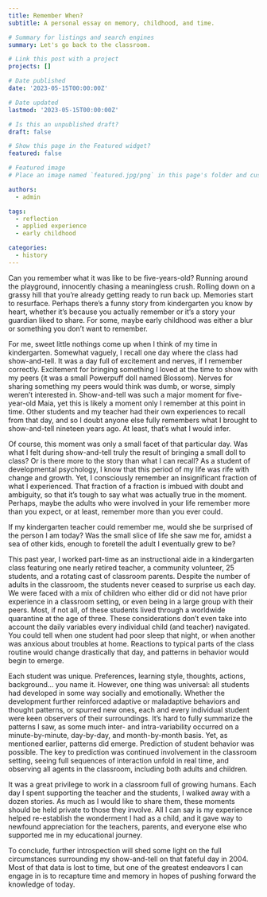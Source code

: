 ```yaml
---
title: Remember When? 
subtitle: A personal essay on memory, childhood, and time.

# Summary for listings and search engines
summary: Let's go back to the classroom.

# Link this post with a project
projects: []

# Date published
date: '2023-05-15T00:00:00Z'

# Date updated
lastmod: '2023-05-15T00:00:00Z'

# Is this an unpublished draft?
draft: false

# Show this page in the Featured widget?
featured: false

# Featured image
# Place an image named `featured.jpg/png` in this page's folder and customize its options here.

authors:
  - admin

tags:
  - reflection
  - applied experience
  - early childhood

categories:
  - history
---
```


Can you remember what it was like to be five-years-old? Running around the playground, innocently chasing a meaningless crush. Rolling down on a grassy hill that you’re already getting ready to run back up. Memories start to resurface. Perhaps there’s a funny story from kindergarten you know by heart, whether it’s because you actually remember or it’s a story your guardian liked to share. For some, maybe early childhood was either a blur or something you don’t want to remember.

For me, sweet little nothings come up when I think of my time in kindergarten. Somewhat vaguely, I recall one day where the class had show-and-tell. It was a day full of excitement and nerves, if I remember correctly. Excitement for bringing something I loved at the time to show with my peers (it was a small Powerpuff doll named Blossom). Nerves for sharing something my peers would think was dumb, or worse, simply weren’t interested in. Show-and-tell was such a major moment for five-year-old Maia, yet this is likely a moment only I remember at this point in time. Other students and my teacher had their own experiences to recall from that day, and so I doubt anyone else fully remembers what I brought to show-and-tell nineteen years ago. At least, that’s what I would infer.

Of course, this moment was only a small facet of that particular day. Was what I felt during show-and-tell truly the result of bringing a small doll to class? Or is there more to the story than what I can recall? As a student of developmental psychology, I know that this period of my life was rife with change and growth. Yet, I consciously remember an insignificant fraction of what I experienced. That fraction of a fraction is imbued with doubt and ambiguity, so that it’s tough to say what was actually true in the moment. Perhaps, maybe the adults who were involved in your life remember more than you expect, or at least, remember more than you ever could.

If my kindergarten teacher could remember me, would she be surprised of the person I am today? Was the small slice of life she saw me for, amidst a sea of other kids, enough to foretell the adult I eventually grew to be? 

This past year, I worked part-time as an instructional aide in a kindergarten class featuring one nearly retired teacher, a community volunteer, 25 students, and a rotating cast of classroom parents. Despite the number of adults in the classroom, the students never ceased to surprise us each day. We were faced with a mix of children who either did or did not have prior experience in a classroom setting, or even being in a large group with their peers. Most, if not all, of these students lived through a worldwide quarantine at the age of three. These considerations don’t even take into account the daily variables every individual child (and teacher) navigated. You could tell when one student had poor sleep that night, or when another was anxious about troubles at home. Reactions to typical parts of the class routine would change drastically that day, and patterns in behavior would begin to emerge.

Each student was unique. Preferences, learning style, thoughts, actions, background… you name it. However, one thing was universal: all students had developed in some way socially and emotionally. Whether the development further reinforced adaptive or maladaptive behaviors and thought patterns, or spurred new ones, each and every individual student were keen observers of their surroundings. It’s hard to fully summarize the patterns I saw, as some much inter- and intra-variability occurred on a minute-by-minute, day-by-day, and month-by-month basis. Yet, as mentioned earlier, patterns did emerge. Prediction of student behavior was possible. The key to prediction was continued involvement in the classroom setting, seeing full sequences of interaction unfold in real time, and observing all agents in the classroom, including both adults and children.

It was a great privilege to work in a classroom full of growing humans. Each day I spent supporting the teacher and the students, I walked away with a dozen stories. As much as I would like to share them, these moments should be held private to those they involve. All I can say is my experience helped re-establish the wonderment I had as a child, and it gave way to newfound appreciation for the teachers, parents, and everyone else who supported me in my educational journey.

To conclude, further introspection will shed some light on the full circumstances surrounding my show-and-tell on that fateful day in 2004. Most of that data is lost to time, but one of the greatest endeavors I can engage in is to recapture time and memory in hopes of pushing forward the knowledge of today.